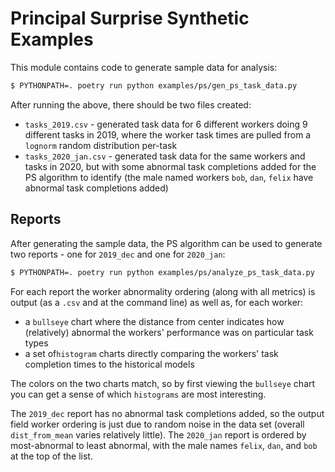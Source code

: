 # Principal Surprise Synthetic Examples

This module contains code to generate sample data for analysis:

```bash
$ PYTHONPATH=. poetry run python examples/ps/gen_ps_task_data.py
```

After running the above, there should be two files created:

* `tasks_2019.csv` - generated task data for 6 different workers doing 9 different tasks in 2019, where the worker task times are pulled from a `lognorm` random distribution per-task
* `tasks_2020_jan.csv` - generated task data for the same workers and tasks in 2020, but with some abnormal task completions added for the PS algorithm to identify (the male named workers `bob`, `dan`, `felix` have abnormal task completions added)

## Reports

After generating the sample data, the PS algorithm can be used to generate two reports - one for `2019_dec` and one for `2020_jan`:

```bash
$ PYTHONPATH=. poetry run python examples/ps/analyze_ps_task_data.py
```

For each report the worker abnormality ordering (along with all metrics) is output (as a `.csv` and at the command line) as well as, for each worker:

* a `bullseye` chart where the distance from center indicates how (relatively) abnormal the workers' performance was on particular task types
* a set of`histogram` charts directly comparing the workers' task completion times to the historical models

The colors on the two charts match, so by first viewing the `bullseye` chart you can get a sense of which `histograms` are most interesting.

The `2019_dec` report has no abnormal task completions added, so the output field worker ordering is just due to random noise in the data set (overall `dist_from_mean` varies relatively little).  The `2020_jan` report is ordered by most-abnormal to least abnormal, with the male names `felix`, `dan`, and `bob` at the top of the list.
